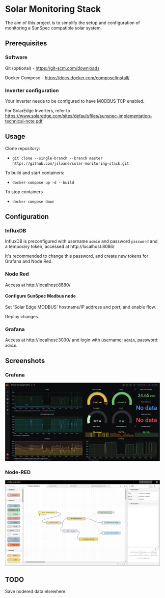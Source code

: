 # Solar Monitoring Stack

The aim of this project is to simplify the setup and configuration of monitoring a SunSpec compatible solar system.

## Prerequisites

### Software ###

Git (optional) - https://git-scm.com/downloads

Docker Compose - https://docs.docker.com/compose/install/

### Inverter configuration ###

Your inverter needs to be configured to have MODBUS TCP enabled.

For SolarEdge Inverters, refer to https://www.solaredge.com/sites/default/files/sunspec-implementation-technical-note.pdf

## Usage

Clone repository:
* `git clone --single-branch --branch master https://github.com/jsloane/solar-monitoring-stack.git`

To build and start containers:
* `docker-compose up -d --build`

To stop containers
* `docker-compose down`

## Configuration

### InfluxDB
InfluxDB is preconfigured with username `admin` and password `password` and a temporary token, accessed at http://localhost:8086/

It's recommended to change this password, and create new tokens for Grafana and Node Red.

### Node Red
Access at http://localhost:8880/
#### Configure SunSpec Modbus node
Set 'Solar Edge MODBUS' hostname/IP address and port, and enable flow.

Deploy changes.

### Grafana
Access at http://localhost:3000/ and login with username: `admin`, password: `admin`.

## Screenshots

### Grafana
![Grafana](/docs/grafana.png?raw=true)

### Node-RED
![Node-RED](/docs/nodered.png?raw=true)

## TODO

Save nodered data elsewhere.
